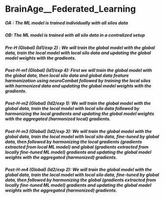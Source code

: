 # BrainAge__Federated_Learning
##### OA : The ML model is trained individually with all silos data

##### OB: The ML model is trained with all silo data in a centralized setup

##### Pre‑H (Global) (Id1/exp 2) : We will train the global model with the global data, train the local model with local silo data and updating the global model weights with the gradients.

##### Post‑H‑m1 (Global) (Id1/exp 4): First we will train the global model with the global data, then local silo data and global data feature harmonization using neuroCombat followed by training the local silos with harmonized data and updating the global model weights with the gradients.

##### Post‑H‑m2 (Global) (Id2/exp 1): We will train the global model with the global data, train the local model with local silo data followed by harmonizing the local gradients and updating the global model weights with the aggregated (harmonized local) gradients.

##### Post‑H‑m3 (Global) (Id2/exp 3): We will train the global model with the global data, train the local model with local silo data, fine-tuned by global data, then followed by harmonizing the local gradients (gradients extracted from local ML model) and global (gradients extracted from locally fine-tuned ML model) gradients and updating the global model weights with the aggregated (harmonized) gradients.

##### Post‑H‑m4 (Global) (Id2/exp 2): We will train the global model with the global data, train the local model with local silo data, fine-tuned by global data, then followed by harmonizing the global (gradients extracted from locally fine-tuned ML model) gradients and updating the global model weights with the aggregated (harmonized) gradients.
